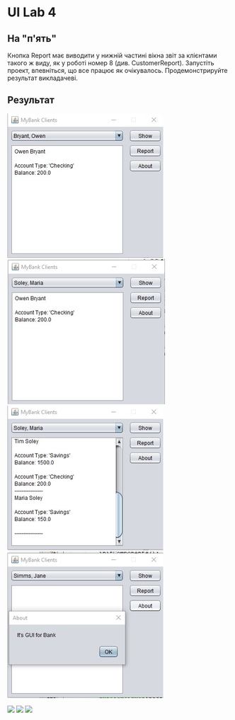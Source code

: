 # UI Lab 4
## На "п'ять"
Кнопка Report має виводити у нижній частині вікна звіт за клієнтами такого ж виду, як у роботі номер 8 (див. CustomerReport).
Запустіть проект, впевніться, що все працює як очікувалось. Продемонстрируйте результат викладачеві.
## Результат
![](result.png)
![](result1.png)
![](result2.png)
![](result3.png)

![](https://img.shields.io/badge/Made%20with-JAVA-red.svg)
![](https://img.shields.io/badge/Made%20with-%20Netbeans-brightgreen.svg)
![](https://img.shields.io/badge/Made%20at-PPC%20NTU%20%22KhPI%22-blue.svg) 
